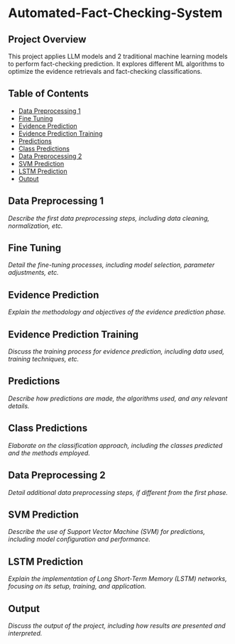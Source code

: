 # Automated-Fact-Checking-System

## Project Overview
This project applies LLM models and 2 traditional machine learning models to perform fact-checking prediction. It explores different ML algorithms to optimize the evidence retrievals and fact-checking classifications.

## Table of Contents
- [Data Preprocessing 1](#data-preprocessing-1)
- [Fine Tuning](#fine-tuning)
- [Evidence Prediction](#evidence-prediction)
- [Evidence Prediction Training](#evidence-prediction-training)
- [Predictions](#predictions)
- [Class Predictions](#class-predictions)
- [Data Preprocessing 2](#data-preprocessing-2)
- [SVM Prediction](#svm-prediction)
- [LSTM Prediction](#lstm-prediction)
- [Output](#output)

## Data Preprocessing 1
*Describe the first data preprocessing steps, including data cleaning, normalization, etc.*

## Fine Tuning
*Detail the fine-tuning processes, including model selection, parameter adjustments, etc.*

## Evidence Prediction
*Explain the methodology and objectives of the evidence prediction phase.*

## Evidence Prediction Training
*Discuss the training process for evidence prediction, including data used, training techniques, etc.*

## Predictions
*Describe how predictions are made, the algorithms used, and any relevant details.*

## Class Predictions
*Elaborate on the classification approach, including the classes predicted and the methods employed.*

## Data Preprocessing 2
*Detail additional data preprocessing steps, if different from the first phase.*

## SVM Prediction
*Describe the use of Support Vector Machine (SVM) for predictions, including model configuration and performance.*

## LSTM Prediction
*Explain the implementation of Long Short-Term Memory (LSTM) networks, focusing on its setup, training, and application.*

## Output
*Discuss the output of the project, including how results are presented and interpreted.*
